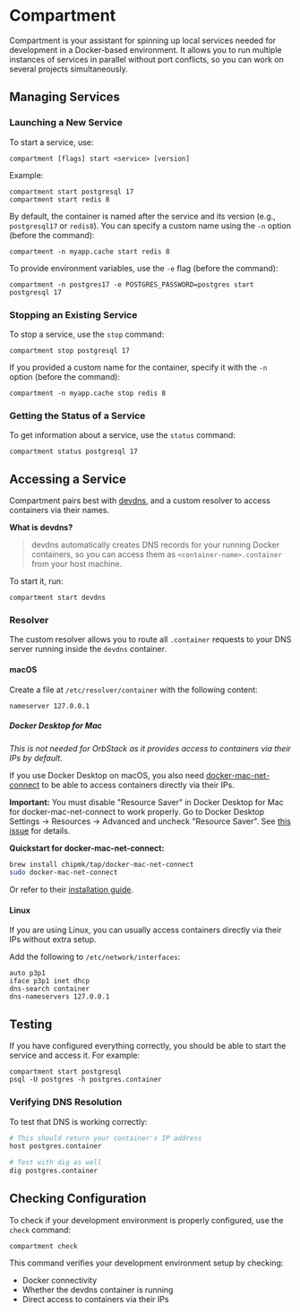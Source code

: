 # Compartment

Compartment is your assistant for spinning up local services needed for development in a Docker-based environment. It allows you to run multiple instances of services in parallel without port conflicts, so you can work on several projects simultaneously.

## Managing Services

### Launching a New Service

To start a service, use:

```
compartment [flags] start <service> [version]
```

Example:

```
compartment start postgresql 17
compartment start redis 8
```

By default, the container is named after the service and its version (e.g., `postgresql17` or `redis8`). You can specify a custom name using the `-n` option (before the command):

```
compartment -n myapp.cache start redis 8
```

To provide environment variables, use the `-e` flag (before the command):

```
compartment -n postgres17 -e POSTGRES_PASSWORD=postgres start postgresql 17
```

### Stopping an Existing Service

To stop a service, use the `stop` command:

```
compartment stop postgresql 17
```

If you provided a custom name for the container, specify it with the `-n` option (before the command):

```
compartment -n myapp.cache stop redis 8
```

### Getting the Status of a Service

To get information about a service, use the `status` command:

```
compartment status postgresql 17
```

## Accessing a Service

Compartment pairs best with [devdns](https://github.com/ruudud/devdns), and a custom resolver to access containers via their names.

**What is devdns?**

> devdns automatically creates DNS records for your running Docker containers, so you can access them as `<container-name>.container` from your host machine.

To start it, run:

```
compartment start devdns
```

### Resolver

The custom resolver allows you to route all `.container` requests to your DNS server running inside the `devdns` container.

#### macOS

Create a file at `/etc/resolver/container` with the following content:

```
nameserver 127.0.0.1
```

##### Docker Desktop for Mac

*This is not needed for OrbStack as it provides access to containers via their IPs by default.*

If you use Docker Desktop on macOS, you also need [docker-mac-net-connect](https://github.com/chipmk/docker-mac-net-connect) to be able to access containers directly via their IPs.

**Important:** You must disable "Resource Saver" in Docker Desktop for Mac for docker-mac-net-connect to work properly. Go to Docker Desktop Settings → Resources → Advanced and uncheck "Resource Saver". See [this issue](https://github.com/chipmk/docker-mac-net-connect/issues/36) for details.

**Quickstart for docker-mac-net-connect:**

```sh
brew install chipmk/tap/docker-mac-net-connect
sudo docker-mac-net-connect
```

Or refer to their [installation guide](https://github.com/chipmk/docker-mac-net-connect#installation).

#### Linux

If you are using Linux, you can usually access containers directly via their IPs without extra setup.

Add the following to `/etc/network/interfaces`:

```
auto p3p1
iface p3p1 inet dhcp
dns-search container
dns-nameservers 127.0.0.1
```

## Testing

If you have configured everything correctly, you should be able to start the service and access it. For example:

```
compartment start postgresql
psql -U postgres -h postgres.container
```

### Verifying DNS Resolution

To test that DNS is working correctly:

```bash
# This should return your container's IP address
host postgres.container

# Test with dig as well
dig postgres.container
```

## Checking Configuration

To check if your development environment is properly configured, use the `check` command:

```
compartment check
```

This command verifies your development environment setup by checking:

- Docker connectivity
- Whether the devdns container is running
- Direct access to containers via their IPs
